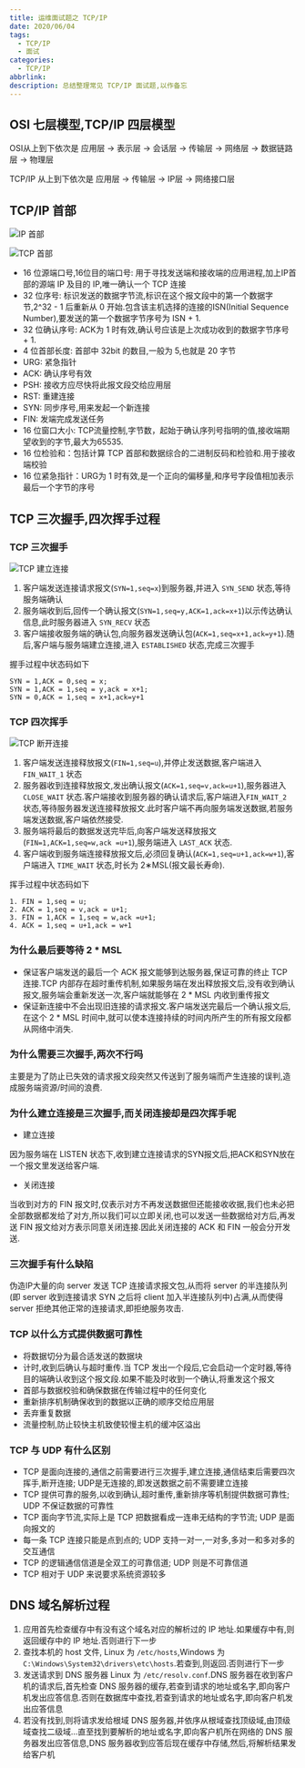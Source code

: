 ```yaml
---
title: 运维面试题之 TCP/IP
date: 2020/06/04
tags:
  - TCP/IP
  - 面试
categories:
  - TCP/IP
abbrlink: 
description: 总结整理常见 TCP/IP 面试题,以作备忘
---
```


## OSI 七层模型,TCP/IP 四层模型

OSI从上到下依次是 应用层 -> 表示层 -> 会话层 -> 传输层 -> 网络层 -> 数据链路层 -> 物理层

TCP/IP 从上到下依次是 应用层 -> 传输层 -> IP层 -> 网络接口层

## TCP/IP 首部

![IP 首部](https://raw.githubusercontent.com/hulining/hulining.github.io/hexo/source/_posts/images/interview-questions-tcp-ip/IP-header.png)

![TCP 首部](https://raw.githubusercontent.com/hulining/hulining.github.io/hexo/source/_posts/images/interview-questions-tcp-ip/TCP-header.png)

- 16 位源端口号,16位目的端口号: 用于寻找发送端和接收端的应用进程,加上IP首部的源端 IP 及目的 IP,唯一确认一个 TCP 连接
- 32 位序号: 标识发送的数据字节流,标识在这个报文段中的第一个数据字节,2^32 - 1 后重新从 0 开始.包含该主机选择的连接的ISN(Initial Sequence Number),要发送的第一个数据字节序号为 ISN + 1.
- 32 位确认序号: ACK为 1 时有效,确认号应该是上次成功收到的数据字节序号 + 1.
- 4 位首部长度: 首部中 32bit 的数目,一般为 5,也就是 20 字节
- URG: 紧急指针
- ACK: 确认序号有效
- PSH: 接收方应尽快将此报文段交给应用层
- RST: 重建连接
- SYN: 同步序号,用来发起一个新连接
- FIN: 发端完成发送任务
- 16 位窗口大小: TCP流量控制,字节数，起始于确认序列号指明的值,接收端期望收到的字节,最大为65535.
- 16 位检验和：包括计算 TCP 首部和数据综合的二进制反码和检验和.用于接收端校验
- 16 位紧急指针：URG为 1 时有效,是一个正向的偏移量,和序号字段值相加表示最后一个字节的序号

## TCP 三次握手,四次挥手过程

### TCP 三次握手

![TCP 建立连接](https://raw.githubusercontent.com/hulining/hulining.github.io/hexo/source/_posts/images/interview-questions-tcp-ip/tcp-establish-connection.jpg)

1. 客户端发送连接请求报文(`SYN=1,seq=x`)到服务器,并进入 `SYN_SEND` 状态,等待服务端确认
2. 服务端收到后,回传一个确认报文(`SYN=1,seq=y,ACK=1,ack=x+1`)以示传达确认信息,此时服务器进入 `SYN_RECV` 状态
3. 客户端接收服务端的确认包,向服务器发送确认包(`ACK=1,seq=x+1,ack=y+1`).随后,客户端与服务端建立连接,进入 `ESTABLISHED` 状态,完成三次握手

握手过程中状态码如下

```text
SYN = 1,ACK = 0,seq = x;
SYN = 1,ACK = 1,seq = y,ack = x+1;
SYN = 0,ACK = 1,seq = x+1,ack=y+1
```

### TCP 四次挥手

![TCP 断开连接](https://raw.githubusercontent.com/hulining/hulining.github.io/hexo/source/_posts/images/interview-questions-tcp-ip/tcp-release-connection.jpg)

1. 客户端发送连接释放报文(`FIN=1,seq=u`),并停止发送数据,客户端进入 `FIN_WAIT_1` 状态
2. 服务器收到连接释放报文,发出确认报文(`ACK=1,seq=v,ack=u+1`),服务器进入 `CLOSE_WAIT` 状态.客户端接收到服务器的确认请求后,客户端进入`FIN_WAIT_2` 状态,等待服务器发送连接释放报文.此时客户端不再向服务端发送数据,若服务端发送数据,客户端依然接受.
3. 服务端将最后的数据发送完毕后,向客户端发送释放报文(`FIN=1,ACK=1,seq=w,ack =u+1`),服务端进入 `LAST_ACK` 状态.
4. 客户端收到服务端连接释放报文后,必须回复确认(`ACK=1,seq=u+1,ack=w+1`),客户端进入 `TIME_WAIT` 状态,时长为 2∗MSL(报文最长寿命).

挥手过程中状态码如下

```text
1. FIN = 1,seq = u;
2. ACK = 1,seq = v,ack = u+1;
3. FIN = 1,ACK = 1,seq = w,ack =u+1;
4. ACK = 1,seq = u+1,ack = w+1
```

### 为什么最后要等待 2 * MSL

- 保证客户端发送的最后一个 ACK 报文能够到达服务器,保证可靠的终止 TCP 连接.TCP 内部存在超时重传机制,如果服务端在发出释放报文后,没有收到确认报文,服务端会重新发送一次,客户端就能够在 2 * MSL 内收到重传报文
- 保证新连接中不会出现旧连接的请求报文.客户端发送完最后一个确认报文后,在这个 2 * MSL 时间中,就可以使本连接持续的时间内所产生的所有报文段都从网络中消失.

### 为什么需要三次握手,两次不行吗

主要是为了防止已失效的请求报文段突然又传送到了服务端而产生连接的误判,造成服务端资源/时间的浪费.

### 为什么建立连接是三次握手,而关闭连接却是四次挥手呢

- 建立连接

因为服务端在 LISTEN 状态下,收到建立连接请求的SYN报文后,把ACK和SYN放在一个报文里发送给客户端.

- 关闭连接

当收到对方的 FIN 报文时,仅表示对方不再发送数据但还能接收收据,我们也未必把全部数据都发给了对方,所以我们可以立即关闭,也可以发送一些数据给对方后,再发送 FIN 报文给对方表示同意关闭连接.因此关闭连接的 ACK 和 FIN 一般会分开发送.

### 三次握手有什么缺陷

伪造IP大量的向 server 发送 TCP 连接请求报文包,从而将 server 的半连接队列(即 server 收到连接请求 SYN 之后将 client 加入半连接队列中)占满,从而使得 server 拒绝其他正常的连接请求,即拒绝服务攻击.

### TCP 以什么方式提供数据可靠性

- 将数据切分为最合适发送的数据块
- 计时,收到后确认与超时重传.当 TCP 发出一个段后,它会启动一个定时器,等待目的端确认收到这个报文段.如果不能及时收到一个确认,将重发这个报文
- 首部与数据校验和确保数据在传输过程中的任何变化
- 重新排序机制确保收到的数据以正确的顺序交给应用层
- 丢弃重复数据
- 流量控制,防止较快主机致使较慢主机的缓冲区溢出

### TCP 与 UDP 有什么区别

- TCP 是面向连接的,通信之前需要进行三次握手,建立连接,通信结束后需要四次挥手,断开连接; UDP是无连接的,即发送数据之前不需要建立连接
- TCP 提供可靠的服务,以收到确认,超时重传,重新排序等机制提供数据可靠性; UDP 不保证数据的可靠性
- TCP 面向字节流,实际上是 TCP 把数据看成一连串无结构的字节流; UDP 是面向报文的
- 每一条 TCP 连接只能是点到点的; UDP 支持一对一,一对多,多对一和多对多的交互通信
- TCP 的逻辑通信信道是全双工的可靠信道; UDP 则是不可靠信道
- TCP 相对于 UDP 来说要求系统资源较多

## DNS 域名解析过程

1. 应用首先检查缓存中有没有这个域名对应的解析过的 IP 地址.如果缓存中有,则返回缓存中的 IP 地址.否则进行下一步
2. 查找本机的 host 文件, Linux 为 `/etc/hosts`,Windows 为 `C:\Windows\System32\drivers\etc\hosts`.若查到,则返回.否则进行下一步
3. 发送请求到 DNS 服务器 Linux 为 `/etc/resolv.conf`.DNS 服务器在收到客户机的请求后,首先检查 DNS 服务器的缓存,若查到请求的地址或名字,即向客户机发出应答信息.否则在数据库中查找,若查到请求的地址或名字,即向客户机发出应答信息
4. 若没有找到,则将请求发给根域 DNS 服务器,并依序从根域查找顶级域,由顶级域查找二级域...直至找到要解析的地址或名字,即向客户机所在网络的 DNS 服务器发出应答信息,DNS 服务器收到应答后现在缓存中存储,然后,将解析结果发给客户机
